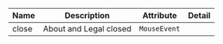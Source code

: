 | Name                                                                                              | Description            | Attribute    | Detail |
| ------------------------------------------------------------------------------------------------- | ---------------------- | ------------ | ------ |
| <div className="Api__Table"> <div>close</div> <div className="Api__Table Docs__Tags"></div></div> | About and Legal closed | `MouseEvent` |
